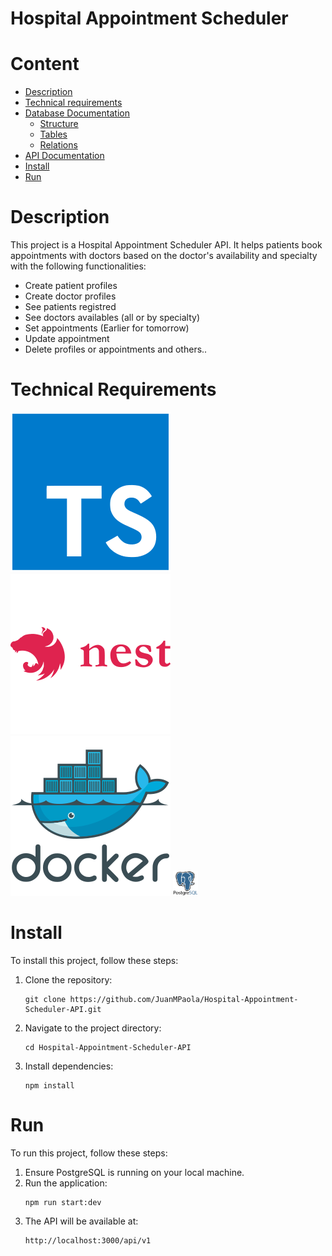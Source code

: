 # Hospital Appointment Scheduler

# Content

- [Description](#description)
- [Technical requirements](#technical-requirements)
- [Database Documentation](documentation/database.md)
    - [Structure](documentation/database.md#structure)
    - [Tables](documentation/database.md#tables)
    - [Relations](documentation/database.md#relations)
- [API Documentation](documentation/api.md)
- [Install](#install)
- [Run](#run)

# Description

This project is a Hospital Appointment Scheduler API. It helps patients book appointments with doctors based on the doctor's availability and specialty with the following functionalities:

- Create patient profiles
- Create doctor profiles
- See patients registred
- See doctors availables (all or by specialty)
- Set appointments (Earlier for tomorrow)
- Update appointment 
- Delete profiles or appointments
and others..

# Technical Requirements

![- TypeScript](https://raw.githubusercontent.com/devicons/devicon/master/icons/typescript/typescript-original.svg)
![- NestJS](https://raw.githubusercontent.com/devicons/devicon/master/icons/nestjs/nestjs-original-wordmark.svg)
![- Docker](https://raw.githubusercontent.com/devicons/devicon/master/icons/docker/docker-original-wordmark.svg)
<img src="https://raw.githubusercontent.com/devicons/devicon/master/icons/postgresql/postgresql-original-wordmark.svg" alt="postgresql" width="40" height="40"/>

# Install

To install this project, follow these steps:

1. Clone the repository:
    ```
    git clone https://github.com/JuanMPaola/Hospital-Appointment-Scheduler-API.git
    ```
2. Navigate to the project directory:
    ```
    cd Hospital-Appointment-Scheduler-API
    ```
3. Install dependencies:
    ```
    npm install
    ```

# Run

To run this project, follow these steps:

1. Ensure PostgreSQL is running on your local machine.
2. Run the application:
    ```
    npm run start:dev
    ```
3. The API will be available at:
    ```
    http://localhost:3000/api/v1
    ```
